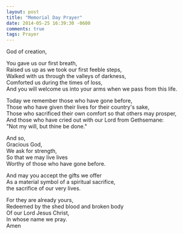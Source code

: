 ```yaml
---
layout: post
title: "Memorial Day Prayer"
date: 2014-05-25 16:39:30 -0600
comments: true
tags: Prayer
---
```


God of creation,

You gave us our first breath,  
Raised us up as we took our first feeble steps,  
Walked with us through the valleys of darkness,  
Comforted us during the times of loss,  
And you will welcome us into your arms when we pass from this life.  
  
Today we remember those who have gone before,  
Those who have given their lives for their country's sake,  
Those who sacrificed their own comfort so that others may prosper,  
And those who have cried out with our Lord from Gethsemane:  
"Not my will, but thine be done."  
  
  
And so,  
Gracious God,  
We ask for strength,  
So that we may live lives  
Worthy of those who have gone before.  
  
And may you accept the gifts we offer  
As a material symbol of a spiritual sacrifice,  
the sacrifice of our very lives.  
  
For they are already yours,  
Redeemed by the shed blood and broken body  
Of our Lord Jesus Christ,  
In whose name we pray.  
Amen

